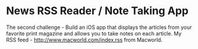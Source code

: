 # News RSS Reader / Note Taking App

The second challenge - Build an iOS app that displays the articles from your favorite print magazine and allows you to take notes on each article. My RSS feed - http://www.macworld.com/index.rss from Macworld.
